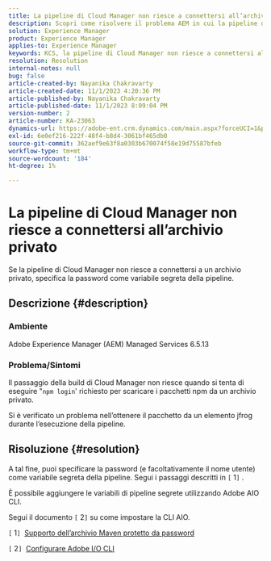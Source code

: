 ```yaml
---
title: La pipeline di Cloud Manager non riesce a connettersi all’archivio privato
description: Scopri come risolvere il problema AEM in cui la pipeline di Cloud Manager non riesce a connettersi a un archivio privato.
solution: Experience Manager
product: Experience Manager
applies-to: Experience Manager
keywords: KCS, la pipeline di Cloud Manager non riesce a connettersi all’archivio privato, AEM Managed Services 6.5.13, variabile segreta della pipeline, Adobe AIO CLI
resolution: Resolution
internal-notes: null
bug: false
article-created-by: Nayanika Chakravarty
article-created-date: 11/1/2023 4:20:36 PM
article-published-by: Nayanika Chakravarty
article-published-date: 11/1/2023 8:09:04 PM
version-number: 2
article-number: KA-23063
dynamics-url: https://adobe-ent.crm.dynamics.com/main.aspx?forceUCI=1&pagetype=entityrecord&etn=knowledgearticle&id=1771a694-d278-ee11-8179-6045bd0065f9
exl-id: 6e0ef216-222f-48f4-b8d4-3061bf465db0
source-git-commit: 362aef9e63f8a0303b670074f58e19d75587bfeb
workflow-type: tm+mt
source-wordcount: '184'
ht-degree: 1%

---
```


# La pipeline di Cloud Manager non riesce a connettersi all’archivio privato


Se la pipeline di Cloud Manager non riesce a connettersi a un archivio privato, specifica la password come variabile segreta della pipeline.



## Descrizione {#description}


### Ambiente

Adobe Experience Manager (AEM) Managed Services 6.5.13

### Problema/Sintomi

Il passaggio della build di Cloud Manager non riesce quando si tenta di eseguire &quot;`npm login`&#39; richiesto per scaricare i pacchetti npm da un archivio privato.

Si è verificato un problema nell’ottenere il pacchetto da un elemento jfrog durante l’esecuzione della pipeline.


## Risoluzione {#resolution}


A tal fine, puoi specificare la password (e facoltativamente il nome utente) come variabile segreta della pipeline. Segui i passaggi descritti in `[` 1`]` .

È possibile aggiungere le variabili di pipeline segrete utilizzando Adobe AIO CLI.

Segui il documento `[` 2`]`  su come impostare la CLI AIO.

`[` 1`]`  [Supporto dell’archivio Maven protetto da password](https://experienceleague.adobe.com/docs/experience-manager-cloud-service/content/implementing/using-cloud-manager/create-application-project/setting-up-project.html?lang=en#password-protected-maven-repositories)

`[` 2`]`  [Configurare Adobe I/O CLI](https://experienceleague.adobe.com/docs/experience-manager-learn/cloud-service/local-development-environment-set-up/development-tools.html?lang=en#aio-cli)
